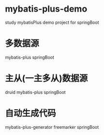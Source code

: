 # mybatis-plus-demo
study mybatisPlus demo project for springBoot

# 多数据源
mybatis-plus springBoot

# 主从(一主多从)数据源
druid mybatis-plus springBoot

# 自动生成代码
mybatis-plus-generator freemarker springBoot